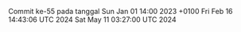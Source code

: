 Commit ke-55 pada tanggal Sun Jan 01 14:00 2023 +0100
Fri Feb 16 14:43:06 UTC 2024
Sat May 11 03:27:00 UTC 2024

